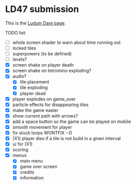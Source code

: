 # LD47 submission

This is the [Ludum Dare page](https://ldjam.com/events/ludum-dare/47/$223139).

TODO list:
 * [ ] whole screen shader to warn about time running out
 * [ ] locked tiles
 * [ ] superpowers (to be defined)
 * [ ] levels?
 * [x] screen shake on player death
 * [x] screen shake on tetromino exploding?
 * [x] audio?
   * [x] tile placement
   * [x] tile exploding
   * [x] playier dead
 * [x] player explodes on game_over
 * [x] particle effects for disappearing tiles
 * [x] make the game easier
 * [x] show current path with arrows?
 * [x] add a space button so the game can be played on mobile
 * [x] smooth movement for player
 * [x] fix stuck loops WONTFIX :-D
 * [x] (X1) player dies if a tile is not build in a given interval
 * [x] ui for (X1)
 * [x] scoring
 * [x] menus
   * [x] main menu
   * [x] game over screen
   * [x] credits
   * [x] information
